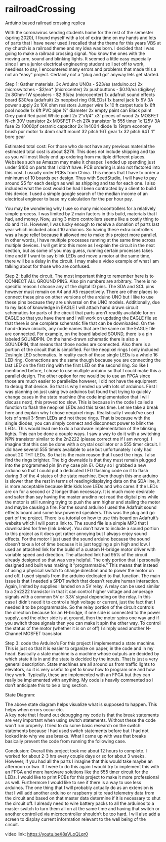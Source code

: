# railroadCrossing
Arduino based railroad crossing replica 



With the coronavirus sending students home for the rest of the semester (spring 2020), I found myself with a lot of extra time on my hands and lots of parts that I have never used.I recalled that the theme for this years VBS at my church is a railroad theme and my idea was born. I decided that I was going to make a railroad crossing signal. You know the ones with the moving arm, sound and blinking lights. It seemed a little easy especially since I am a junior electrical engineering student so I set off to work, needless to say, I encountered many errors and problems that made this a not an “easy” project. Certainly not a “plug and go” anyway lets get started.

Step 1: Gather materials. 
3x Arduino UNOs - $23/ea (arduino.cc)
2x microswitches - $2/ea* (microcenter)
2x pushbuttons - $0.10/ea (digikey)
2x 8Ohm-1W speakers - $2.95/ea (microcenter)
1x adafruit sound effects board $30/ea (adafruit)
2x neopixel ring (16LEDs)
1x barrel jack
1x 5V 3A power supply
2x 10K ohm resistors
Jumper wire
1x 10 ft carpet tude
1x 6ft pool noodle
1x 6ft PVC pipe ½” diameter
2x empty paint can
Black paint
Grey paint
Red paint
White paint
2x 2”x1/4” x3’ pieces of wood
2x MOSFET N-ch 30V transistor
2x MOSFET P-ch 27A transistor
1x 555 timer
1x 125V 3A fuse
2x 10000pf ceramic capacitor
2x 1n4004 diode
1x 19rpm economy brush pur motor
1x 4mm shaft mount 32 pitch 16T gear
1x 32 pitch 64T 1” bore gear

Estimated total cost:
	For those who do not have any previous material the estimated total cost is about $276. This does not include shipping and tax as you will most likely end up ordering from multiple different places. Websites such as Amazon may make it cheaper. I ended up spending just under $100 on parts that I didn’t have. PCB ordering is also not factored into this cost. I usually order PCBs from China. This means that I have to order a minimum of 10 boards per design. Thus with SeedStudio, I will have to pay around $5 for each design as well as shipping and tax for each one. I also included what the cost would be had I been contracted by a client to build this device. I used a simple google search of the median income of an electrical engineer to base my calculation for the per hour pay. 



You may be wondering why I use so many microcontrollers for a relatively simple process. I was limited by 2 main factors in this build, materials that I had, and money. Now, using 3 micro controllers seems like a costly thing to do and it is. However, I was lucky enough to receive a donation of parts last year which included about 10 arduinos. So having these extra controllers was a huge relief because it allowed me to make this project more parallel. In other words, I have multiple processes running at the same time across multiple devices. I will get into this more as I explain the circuit in the next section, but as some of you may guess, running certain processes takes time and if I want to say blink LEDs and move a motor at the same time, there will be a delay in the circuit. I may make a video example of what I am talking about for those who are confused. 

Step 2: build the circuit.
	The most important thing to remember here is to CONNECT ALL GROUND PINS. Also pin numbers are arbitrary. There is no specific reason I choose any of the digital IO pins. The SDA and SCL pins however must remain on A4 and A5 respectively. There are other places to connect these pins on other versions of the arduino UNO but I like to use these pins because they are universal on the UNO models. 
	Additionally, due to my lack of knowledge in EAGLE I will attach hand drawn circuit schematics for parts of the circuit that parts aren’t readily available for on EAGLE so that you have them and I will work on updating the EAGLE file so that there is one complete schematic file that can be downloaded. On the hand-drawn circuits, any node names that are the same on the EAGLE file are connected. For example, on the board labeled SOUND, there is a pin labeled SOUNDPIN. On the hand-drawn schematic there is also a SOUNDPIN, that means that those nodes are connected. Also there is a portion of the circuit that is simplified. For the neopixel rings I only included 2xsingle LED schematics. In reality each of those single LEDs is a whole 16 LED ring. Connections are the same though because you are connecting the last LED on the first ring with the first LED on the second ring.
	So like I mentioned before, I chose to use multiple arduino so that I could make this a parallel design. The other option for me would be to use an FPGA since those are much easier to parallelize however, I did not have the equipment to debug that device. So that is why I ended up with lots of arduinos. First I was planning on just using two arduinos but found that trying to quickly change cases in the state machine (the code implementation that I will discuss next), this proved too slow. This is because in the code I called a function to flash the neopixel LEDs and this takes time. 
Let me take a break here and explain why I chose neopixel rings. Realistically I would’ve used lots of small 3-5mm LEDs and not these rings. That is because with the single diodes, you can simply connect and disconnect power to blink the LEDs. This would lead me to do a hardware implementation of the blinking lights. This can be done a couple ways. I saw a way to do it with a switching NPN transistor similar to the 2n2222 (please correct me if I am wrong). I imagine that this can be done with a crystal oscillator or a 555 timer circuit. I did have several 555 timers available to use but unfortunately I only had about 20 THT LEDs. So that is the main reason that I used the rings. I also find the rings brighter. The big downside is that they must remain plugged into the programmed pin (in my case pin 6). 
Okay so I grabbed a new arduino so that I could put a dedicated LED flashing code on it to flash during 3 of the 4 states of the state machine. Even though this one arduino is slower than the rest in terms of reading/displaying data on the SDA line, it is more acceptable because little kids love LEDs and who cares if the LEDs are on for a second or 2 longer than necessary. It is much more desirable and safer than say having the master arudino not read the digital pins while the motor is still running trying to push the arm higher and stalling the motor and maybe causing a fire. 
For the sound arduino I used the Adafruit sound effects board and some low powered speakers. This was the plug and go part of the project. There is a tutorial on how to use this board on Adafruit’s website which I will post a link to. The sound file is a simple MP3 that I downloaded for free (link below). You don’t have to include a sound portion to this project as it does get rather annoying but I always enjoy sound effects.
For the motor I just used the sound arduino because the sound doesn’t take a lot of time because it is just toggling a pin high and low. I used an attached link for the build of a custom H-bridge motor driver with variable speed and direction. The attached link had 95% of the circuit already designed so that was very helpful. The only portion that I personally designed and built was making it “programmable.” This means that instead of using a physical switch to change direction and to power the motor on and off, I used signals from the arduino dedicated to that function. The main issue is that I needed a SPDT switch that doesn’t require human interaction. Again, limited by supplies I landed on a 5V relay. A relay can be used similar to a 2n2222 transistor in that it can control higher voltage and amperage signals with a common 5V or 3.3V signal depending on the relay. In this case I didn’t need it to control a high voltage or current, just the fact that I needed it to be programmable. So the relay portion of the circuit controls the direction because for an H-bridge, if one side is connected to the power supply, and the other side is at ground, then the motor spins one way and if you switch those signals then you can make it spin the other way. To control the status of the motor (whether it is on or off) I simply used another N-Channel MOSFET transistor. 


Step 3: code the Arduino’s
	For this project I implemented a state machine. This is just so that it is easier to organize on paper, in the code and in my head. Basically a state machine is a machine whose outputs are decided by which state it is in and the state is decided by the inputs. That is just a very general description. State machines are all around us from traffic lights to elevators, so it is very useful to get to know how to program one and how they work. Typically, these are implemented with an FPGA but they can really be implemented with anything. My code is heavily commented so I don’t anticipate this to be a long section. 

State Diagram:


The above state diagram helps visualize what is supposed to happen. This helps when errors occur etc.  
	A key note that I found out debugging my code is that the break statements are very important when using switch statements. Without these the code won’t run properly. I tried to do some basic research on the switch statements because I had used switch statements before but I had not looked into why we use breaks. What I came up with was that breaks basically prevent the code from running the following case.

Conclusion:
	Overall this project took me about 12 hours to complete. I worked for about 2-3 hrs every couple days or so for about 3 weeks. However, if you had all the parts I imagine that this would take maybe an afternoon or two. If I were to do this again  I would try to implement this with an FPGA and more hardware solutions like the 555 timer circuit for the LEDs. I would like to print PCBs for this project to make it more professional as well. Furthermore I would like to see if there is a way to use less arduinos. The one thing that I will probably actually do as an extension is that I will add another arduino or raspberry pi to read telemetry data from the circuit and based on that master data determine if it is necessary to shut the circuit off. I already need to wire battery packs to all the arduinos to a master switch to turn them all on  at the same time and having that switch or another controlled via microcontroller shouldn’t be too hard. I will also add a screen to display current information relevant to the well being of the circuit. 
	
video link: https://youtu.be/l8aVLoQLqr0

